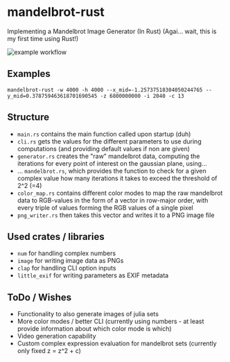 # mandelbrot-rust
Implementing a Mandelbrot Image Generator (In Rust) (Agai... wait, this is my first time using Rust!)

![example workflow](https://github.com/TechnikTobi/mandelbrot-rust/actions/workflows/rust.yml/badge.svg)

## Examples
```mandelbrot-rust -w 4000 -h 4000 --x_mid=-1.25737518304050244765 --y_mid=0.378759463618701690545 -z 6800000000 -i 2040 -c 13```

## Structure
- ```main.rs``` contains the main function called upon startup (duh)
- ```cli.rs``` gets the values for the different parameters to use during computations (and providing default values if non are given) 
- ```generator.rs``` creates the "raw" mandelbrot data, computing the iterations for every point of interest on the gaussian plane, using...
- ... ```mandelbrot.rs```, which provides the function to check for a given complex value how many iterations it takes to exceed the threshold of 2^2 (=4)
- ```color_map.rs``` contains different color modes to map the raw mandelbrot data to RGB-values in the form of a vector in row-major order, with every triple of values forming the RGB values of a single pixel
- ```png_writer.rs``` then takes this vector and writes it to a PNG image file

## Used crates / libraries
- ```num``` for handling complex numbers
- ```image``` for writing image data as PNGs
- ```clap``` for handling CLI option inputs
- ```little_exif``` for writing parameters as EXIF metadata

## ToDo / Wishes
- Functionality to also generate images of julia sets
- More color modes / better CLI (currently using numbers - at least provide information about which color mode is which)
- Video generation capability
- Custom complex expression evaluation for mandelbrot sets (currently only fixed z = z^2 + c) 


